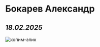 # Бокарев Александр
## *18.02.2025*
![копим-элик](https://img-webcalypt.ru/storage/memes/27675/20253/GrzmnahVLLACWWAL2Lvccw0EQuWJf4IOKUD7rMo9lLwUt8kmrWU94tgwbl81e9w0m25R12eWQiFMf1oGp6Aqs78TkBh3uUevm4MrMPCU2Qxw3hGfDDcgaRexdy7QciNR-md.jpeg)
